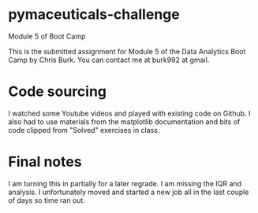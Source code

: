 # pymaceuticals-challenge
 Module 5 of Boot Camp

This is the submitted assignment for Module 5 of the Data Analytics Boot Camp by Chris Burk. You can contact me at burk992 at gmail.

# Code sourcing

I watched some Youtube videos and played with existing code on Github. I also had to use materials from the matplotlib documentation and bits of code clipped from "Solved" exercises in class. 

# Final notes

I am turning this in partially for a later regrade. I am missing the IQR and analysis. I unfortunately moved and started a new job all in the last couple of days so time ran out. 
